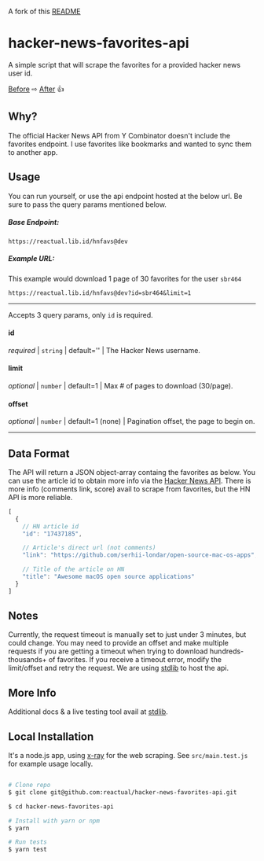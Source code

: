 
A fork of this
[README](https://github.com/reactual/hacker-news-favorites-api/blob/master/README.md)

# hacker-news-favorites-api
A simple script that will scrape the favorites for a provided hacker news user id.

[Before](https://news.ycombinator.com/favorites?id=sbr464) ⇨ [After](https://reactual.lib.id/hnfavs@dev?id=sbr464&limit=1) 👍

## Why?
The official Hacker News API from Y Combinator doesn't include the favorites endpoint. I use favorites like bookmarks and wanted to sync them to another app.

## Usage

You can run yourself, or use the api endpoint hosted at the below url. Be sure to pass the query params mentioned below.

##### Base Endpoint:
`https://reactual.lib.id/hnfavs@dev`

##### Example URL:
This example would download 1 page of 30 favorites for the user `sbr464`

`https://reactual.lib.id/hnfavs@dev?id=sbr464&limit=1`

---
Accepts 3 query params, only `id` is required.

#### id
*required* | `string` | default='' | The Hacker News username.

#### limit
*optional* | `number` | default=1 | Max # of pages to download (30/page).

#### offset
*optional* | `number` | default=1 (none) | Pagination offset, the page to begin on.

---


## Data Format
The API will return a JSON object-array containg the favorites as below. You can use the article id to obtain more info via the [Hacker News API](https://github.com/HackerNews/API). There is more info (comments link, score) avail to scrape from favorites, but the HN API is more reliable.

```js
[
  {
    // HN article id
    "id": "17437185",

    // Article's direct url (not comments)
    "link": "https://github.com/serhii-londar/open-source-mac-os-apps",

    // Title of the article on HN
    "title": "Awesome macOS open source applications"
  }
]
```

## Notes
Currently, the request timeout is manually set to just under 3 minutes, but could change. You may need to provide an offset and make multiple requests if you are getting a timeout when trying to download hundreds-thousands+ of favorites. If you receive a timeout error, modify the limit/offset and retry the request. We are using [stdlib](https://stdlib.com/) to host the api.

## More Info
Additional docs & a live testing tool avail at [stdlib](https://stdlib.com/@reactual/lib/hnfavs/).

## Local Installation
It's a node.js app, using [x-ray](https://github.com/matthewmueller/x-ray) for the web scraping. See `src/main.test.js` for example usage locally.

```bash

# Clone repo
$ git clone git@github.com:reactual/hacker-news-favorites-api.git

$ cd hacker-news-favorites-api

# Install with yarn or npm
$ yarn

# Run tests
$ yarn test

```
